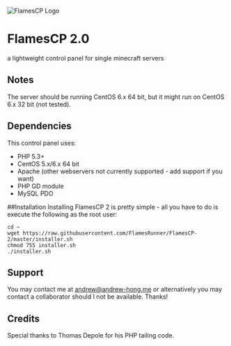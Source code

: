 ![FlamesCP Logo](https://raw.githubusercontent.com/FlamesRunner/FlamesCP-2/master/flamescp2.png)

# FlamesCP 2.0
a lightweight control panel for single minecraft servers

## Notes
The server should be running CentOS 6.x 64 bit, but it might run on CentOS 6.x 32 bit (not tested).

## Dependencies
This control panel uses: 
- PHP 5.3+ 
- CentOS 5.x/6.x 64 bit
- Apache (other webservers not currently supported - add support if you want) 
- PHP GD module 
- MySQL PDO

##Installation
Installing FlamesCP 2 is pretty simple - all you have to do is execute the following as the root user:

    cd ~
    wget https://raw.githubusercontent.com/FlamesRunner/FlamesCP-2/master/installer.sh
    chmod 755 installer.sh
    ./installer.sh

## Support

You may contact me at andrew@andrew-hong.me or alternatively you may contact a collaborator should I not be available.
Thanks!

## Credits
Special thanks to Thomas Depole for his PHP tailing code.
